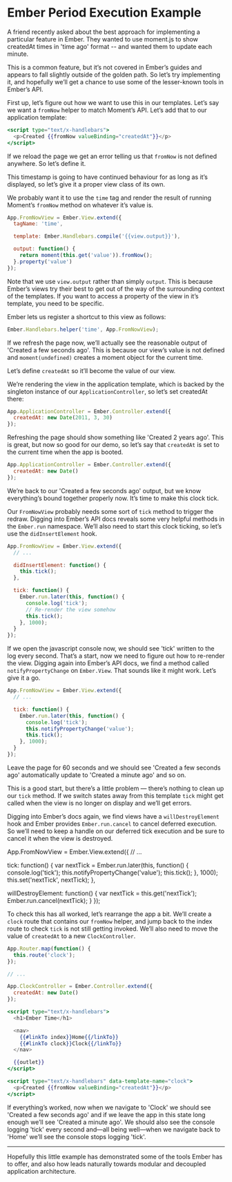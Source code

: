 # Ember Period Execution Example

A friend recently asked about the best approach for implementing a
particular feature in Ember. They wanted to use moment.js to show createdAt
times in 'time ago' format -- and wanted them to update each minute.

This is a common feature, but it’s not covered in Ember’s guides and
appears to fall slightly outside of the golden path. So let’s try
implementing it, and hopefully we’ll get a chance to use some of the
lesser-known tools in Ember’s API.

First up, let’s figure out how we want to use this in our templates.
Let’s say we want a `fromNow` helper to match Moment’s API. Let’s add that
to our application template:

```handlebars
<script type="text/x-handlebars">
  <p>Created {{fromNow valueBinding="createdAt"}}</p>
</script>
```

If we reload the page we get an error telling us that `fromNow` is not
defined anywhere. So let’s define it.

This timestamp is going to have continued behaviour for as long as it’s
displayed, so let’s give it a proper view class of its own.

We probably want it to use the `time` tag and render the result of running
Moment’s `fromNow` method on whatever it’s value is.

```javascript
App.FromNowView = Ember.View.extend({
  tagName: 'time',

  template: Ember.Handlebars.compile('{{view.output}}'),

  output: function() {
    return moment(this.get('value')).fromNow();
  }.property('value')
});
```

Note that we use `view.output` rather than simply `output`. This is
because Ember’s views try their best to get out of the way of the
surrounding context of the templates. If you want to access a property
of the view in it’s template, you need to be specific.

Ember lets us register a shortcut to this view as follows:

```javascript
Ember.Handlebars.helper('time', App.FromNowView);
```

If we refresh the page now, we’ll actually see the reasonable output
of 'Created a few seconds ago'. This is because our view’s value is
not defined and `moment(undefined)` creates a moment object for the
current time.

Let’s define `createdAt` so it’ll become the value of our view.

We’re rendering the view in the application template, which is backed
by the singleton instance of our `ApplicationController`, so let’s
set createdAt there:

```javascript
App.ApplicationController = Ember.Controller.extend({
  createdAt: new Date(2011, 3, 30)
});
```

Refreshing the page should show something like 'Created 2 years ago'.
This is great, but now so good for our demo, so let’s say that
`createdAt` is set to the current time when the app is booted.

```javascript
App.ApplicationController = Ember.Controller.extend({
  createdAt: new Date()
});
```

We’re back to our 'Created a few seconds ago' output, but we know
everything’s bound together properly now. It’s time to make this clock
tick.

Our `FromNowView` probably needs some sort of `tick` method to trigger
the redraw. Digging into Ember’s API docs reveals some very helpful
methods in the `Ember.run` namespace. We’ll also need to start this
clock ticking, so let’s use the `didInsertElement` hook.

```javascript
App.FromNowView = Ember.View.extend({
  // ...

  didInsertElement: function() {
    this.tick();
  },

  tick: function() {
    Ember.run.later(this, function() {
      console.log('tick');
      // Re-render the view somehow
      this.tick();
    }, 1000);
  }
});
```

If we open the javascript console now, we should see 'tick' written to
the log every second. That’s a start, now we need to figure out how to
re-render the view. Digging again into Ember’s API docs, we find a method
called `notifyPropertyChange` on `Ember.View`. That sounds like it might
work. Let’s give it a go.

```javascript
App.FromNowView = Ember.View.extend({
  // ...

  tick: function() {
    Ember.run.later(this, function() {
      console.log('tick');
      this.notifyPropertyChange('value');
      this.tick();
    }, 1000);
  }
});
```

Leave the page for 60 seconds and we should see 'Created a few seconds ago'
automatically update to 'Created a minute ago' and so on.

This is a good start, but there’s a little problem — there’s nothing
to clean up our `tick` method. If we switch states away from this template
`tick` might get called when the view is no longer on display and we’ll
get errors.

Digging into Ember’s docs again, we find views have a `willDestroyElement`
hook and Ember provides `Ember.run.cancel` to cancel deferred execution.
So we’ll need to keep a handle on our deferred tick execution and be sure
to cancel it when the view is destroyed.

App.FromNowView = Ember.View.extend({
  // ...

  tick: function() {
    var nextTick = Ember.run.later(this, function() {
      console.log('tick');
      this.notifyPropertyChange('value');
      this.tick();
    }, 1000);
    this.set('nextTick', nextTick);
  },

  willDestroyElement: function() {
    var nextTick = this.get('nextTick');
    Ember.run.cancel(nextTick);
  }
});

To check this has all worked, let’s rearrange the app a bit. We’ll
create a `clock` route that contains our `fromNow` helper, and jump
back to the index route to check `tick` is not still getting invoked.
We’ll also need to move the value of `createdAt` to a new
`ClockController`.

```javascript
App.Router.map(function() {
  this.route('clock');
});

// ...

App.ClockController = Ember.Controller.extend({
  createdAt: new Date()
});
```

```handlebars
<script type="text/x-handlebars">
  <h1>Ember Time</h1>

  <nav>
    {{#linkTo index}}Home{{/linkTo}}
    {{#linkTo clock}}Clock{{/linkTo}}
  </nav>

  {{outlet}}
</script>

<script type="text/x-handlebars" data-template-name="clock">
  <p>Created {{fromNow valueBinding="createdAt"}}</p>
</script>
```

If everything’s worked, now when we navigate to 'Clock' we should see
'Created a few seconds ago' and if we leave the app in this state long
enough we’ll see 'Created a minute ago'. We should also see the console
logging 'tick' every second and—all being well—when we navigate back
to 'Home' we’ll see the console stops logging 'tick'.

---

Hopefully this little example has demonstrated some of the tools Ember
has to offer, and also how leads naturally towards modular and decoupled
application architecture.

